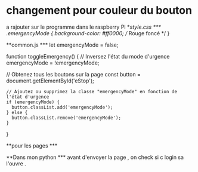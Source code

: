 # changement pour couleur du bouton


a rajouter sur le programme dans le raspberry PI
**style.css ***
.emergencyMode {
    background-color: #ff0000; /* Rouge foncé */
}

**common.js ***
let emergencyMode = false;

function toggleEmergency() {
  // Inversez l'état du mode d'urgence
  emergencyMode = !emergencyMode;

  // Obtenez tous les boutons sur la page
  const button = document.getElementById('eStop');

    // Ajoutez ou supprimez la classe "emergencyMode" en fonction de l'état d'urgence
    if (emergencyMode) {
      button.classList.add('emergencyMode');
    } else {
      button.classList.remove('emergencyMode');
    }
  
}

**pour les pages ***
<script src="js/app.js"></script>




**Dans mon python ***
avant d'envoyer la page , on check si c login sa l'ouvre .





